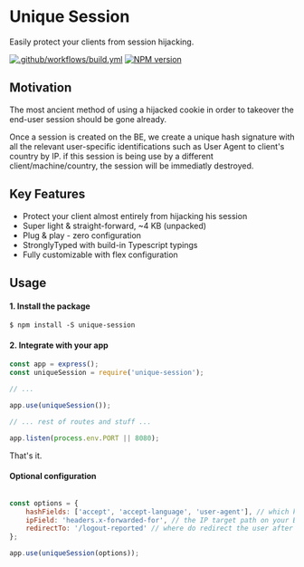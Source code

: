 # Unique Session

Easily protect your clients from session hijacking.

[![.github/workflows/build.yml](https://github.com/molaga/unique-session/actions/workflows/build.yml/badge.svg)](https://github.com/molaga/unique-session/actions/workflows/build.yml)
<span class="badge-npmversion"><a href="https://npmjs.org/package/unique-session" title="View this project on NPM"><img src="https://img.shields.io/npm/v/unique-session.svg" alt="NPM version" /></a></span>

## Motivation

The most ancient method of using a hijacked cookie in order to takeover the end-user session should be gone already.

Once a session is created on the BE, we create a unique hash signature with all the relevant user-specific identifications such as User Agent to client's country by IP. if this session is being use by a different client/machine/country, the session will be immediatly destroyed.

## Key Features

- Protect your client almost entirely from hijacking his session
- Super light & straight-forward, ~4 KB (unpacked)
- Plug & play - zero configuration
- StronglyTyped with build-in Typescript typings
- Fully customizable with flex configuration

## Usage

#### 1. Install the package

```
$ npm install -S unique-session
```

#### 2. Integrate with your app

```js
const app = express();
const uniqueSession = require('unique-session');

// ...

app.use(uniqueSession());

// ... rest of routes and stuff ...

app.listen(process.env.PORT || 8080);
```

That's it.

#### Optional configuration

```js

const options = {
    hashFields: ['accept', 'accept-language', 'user-agent'], // which keys to pick from request.headers
    ipField: 'headers.x-forwarded-for', // the IP target path on your BE request
    redirectTo: '/logout-reported' // where do redirect the user after malicious activity (default '/') 
};

app.use(uniqueSession(options));
```